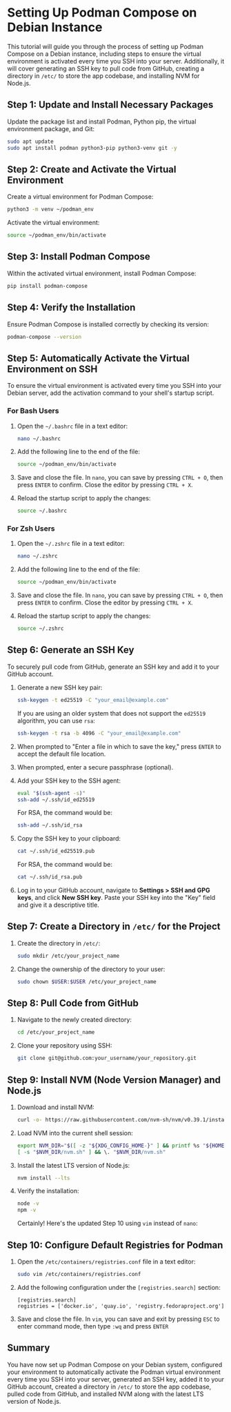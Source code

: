 # Setting Up Podman Compose on Debian Instance

This tutorial will guide you through the process of setting up Podman Compose on a Debian instance, including steps to ensure the virtual environment is activated every time you SSH into your server. Additionally, it will cover generating an SSH key to pull code from GitHub, creating a directory in `/etc/` to store the app codebase, and installing NVM for Node.js.

## Step 1: Update and Install Necessary Packages

Update the package list and install Podman, Python pip, the virtual environment package, and Git:

```bash
sudo apt update
sudo apt install podman python3-pip python3-venv git -y
```

## Step 2: Create and Activate the Virtual Environment

Create a virtual environment for Podman Compose:

```bash
python3 -m venv ~/podman_env
```

Activate the virtual environment:

```bash
source ~/podman_env/bin/activate
```

## Step 3: Install Podman Compose

Within the activated virtual environment, install Podman Compose:

```bash
pip install podman-compose
```

## Step 4: Verify the Installation

Ensure Podman Compose is installed correctly by checking its version:

```bash
podman-compose --version
```

## Step 5: Automatically Activate the Virtual Environment on SSH

To ensure the virtual environment is activated every time you SSH into your Debian server, add the activation command to your shell's startup script.

### For Bash Users

1. Open the `~/.bashrc` file in a text editor:

   ```bash
   nano ~/.bashrc
   ```

2. Add the following line to the end of the file:

   ```bash
   source ~/podman_env/bin/activate
   ```

3. Save and close the file. In `nano`, you can save by pressing `CTRL + O`, then press `ENTER` to confirm. Close the editor by pressing `CTRL + X`.

4. Reload the startup script to apply the changes:

   ```bash
   source ~/.bashrc
   ```

### For Zsh Users

1. Open the `~/.zshrc` file in a text editor:

   ```bash
   nano ~/.zshrc
   ```

2. Add the following line to the end of the file:

   ```bash
   source ~/podman_env/bin/activate
   ```

3. Save and close the file. In `nano`, you can save by pressing `CTRL + O`, then press `ENTER` to confirm. Close the editor by pressing `CTRL + X`.

4. Reload the startup script to apply the changes:

   ```bash
   source ~/.zshrc
   ```

## Step 6: Generate an SSH Key

To securely pull code from GitHub, generate an SSH key and add it to your GitHub account.

1. Generate a new SSH key pair:

   ```bash
   ssh-keygen -t ed25519 -C "your_email@example.com"
   ```

   If you are using an older system that does not support the `ed25519` algorithm, you can use `rsa`:

   ```bash
   ssh-keygen -t rsa -b 4096 -C "your_email@example.com"
   ```

2. When prompted to "Enter a file in which to save the key," press `ENTER` to accept the default file location.

3. When prompted, enter a secure passphrase (optional).

4. Add your SSH key to the SSH agent:

   ```bash
   eval "$(ssh-agent -s)"
   ssh-add ~/.ssh/id_ed25519
   ```

   For RSA, the command would be:

   ```bash
   ssh-add ~/.ssh/id_rsa
   ```

5. Copy the SSH key to your clipboard:

   ```bash
   cat ~/.ssh/id_ed25519.pub
   ```

   For RSA, the command would be:

   ```bash
   cat ~/.ssh/id_rsa.pub
   ```

6. Log in to your GitHub account, navigate to **Settings > SSH and GPG keys**, and click **New SSH key**. Paste your SSH key into the "Key" field and give it a descriptive title.

## Step 7: Create a Directory in `/etc/` for the Project

1. Create the directory in `/etc/`:

   ```bash
   sudo mkdir /etc/your_project_name
   ```

2. Change the ownership of the directory to your user:

   ```bash
   sudo chown $USER:$USER /etc/your_project_name
   ```

## Step 8: Pull Code from GitHub

1. Navigate to the newly created directory:

   ```bash
   cd /etc/your_project_name
   ```

2. Clone your repository using SSH:

   ```bash
   git clone git@github.com:your_username/your_repository.git
   ```

## Step 9: Install NVM (Node Version Manager) and Node.js

1. Download and install NVM:

   ```bash
   curl -o- https://raw.githubusercontent.com/nvm-sh/nvm/v0.39.1/install.sh | bash
   ```

2. Load NVM into the current shell session:

   ```bash
   export NVM_DIR="$([ -z "${XDG_CONFIG_HOME-}" ] && printf %s "${HOME}/.nvm" || printf %s "${XDG_CONFIG_HOME}/nvm")"
   [ -s "$NVM_DIR/nvm.sh" ] && \. "$NVM_DIR/nvm.sh"
   ```

3. Install the latest LTS version of Node.js:

   ```bash
   nvm install --lts
   ```

4. Verify the installation:

   ```bash
   node -v
   npm -v
   ```
   Certainly! Here's the updated Step 10 using `vim` instead of `nano`:

## Step 10: Configure Default Registries for Podman

1. Open the `/etc/containers/registries.conf` file in a text editor:

   ```bash
   sudo vim /etc/containers/registries.conf
   ```

2. Add the following configuration under the `[registries.search]` section:

   ```plaintext
   [registries.search]
   registries = ['docker.io', 'quay.io', 'registry.fedoraproject.org']
   ```

3. Save and close the file. In `vim`, you can save and exit by pressing `ESC` to enter command mode, then type `:wq` and press `ENTER`

## Summary

You have now set up Podman Compose on your Debian system, configured your environment to automatically activate the Podman virtual environment every time you SSH into your server, generated an SSH key, added it to your GitHub account, created a directory in `/etc/` to store the app codebase, pulled code from GitHub, and installed NVM along with the latest LTS version of Node.js.
